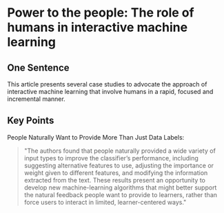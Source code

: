 # Power to the people: The role of humans in interactive machine learning

## One Sentence
This article presents several case studies to advocate the approach of interactive machine learning that involve humans in a rapid, focused and incremental manner.

## Key Points
People Naturally Want to Provide More Than Just Data Labels:
> "The authors found that people naturally provided a wide variety of input types to improve the classifier’s performance, including suggesting alternative features to use, adjusting the importance or weight given to different features, and modifying the information extracted from the text. These results present an opportunity to develop new machine-learning algorithms that might better support the natural feedback people want to provide to learners, rather than force users to interact in limited, learner-centered ways."
